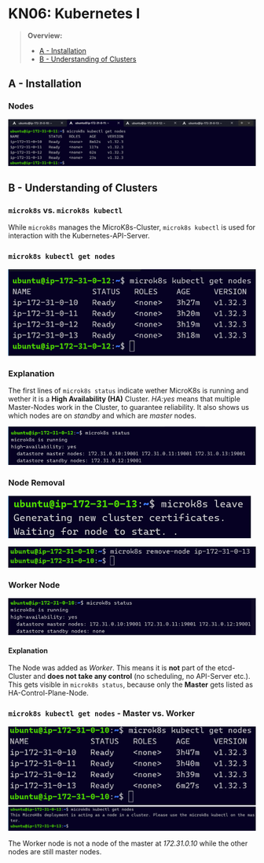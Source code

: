 # KN06: Kubernetes I

> **Overview:**
>	- [A - Installation](#a---installation)
>	- [B - Understanding of Clusters](#b---understanding-of-clusters)

## A - Installation

### Nodes

![List of master and connected nodes](../../x-resources/06/nodes.png)

## B - Understanding of Clusters

### `microk8s` vs. `microk8s kubectl`

While `microk8s` manages the MicroK8s-Cluster, `microk8s kubectl` is used for interaction with the Kubernetes-API-Server.

### `microk8s kubectl get nodes`

![CLI of Node 2](../../x-resources/06/node-2.png)

### Explanation

The first lines of `microk8s status` indicate wether MicroK8s is running and wether it is a **High Availability (HA)** Cluster. *HA:yes* means that multiple Master-Nodes work in the Cluster, to guarantee reliability. It also shows us which nodes are on *standby* and which are *master* nodes.

![High-Availability](../../x-resources/06/high-availability.png)

### Node Removal

![Node 3 leave Screenshot](../../x-resources/06/node-3-leave.png)

![Remove Node Screenshot](../../x-resources/06/master-remove-node-3.png)

### Worker Node

![Worker Node Screenshot](../../x-resources/06/worker-node.png)

#### Explanation

The Node was added as *Worker*. This means it is **not** part of the etcd-Cluster and **does not take any control** (no scheduling, no API-Server etc.). This gets visible in `microk8s status`, because only the **Master** gets listed as HA-Control-Plane-Node.

### `microk8s kubectl get nodes` - Master vs. Worker

![Master](../../x-resources/06/master.png)
![Worker](../../x-resources/06/worker.png)

The Worker node is not a node of the master at *172.31.0.10* while the other nodes are still master nodes.
